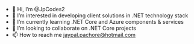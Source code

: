- 👋 Hi, I’m @JpCodes2
- 👀 I’m interested in developing client solutions in .NET technology stack
- 🌱 I’m currently learning .NET Core and Azure components & services
- 💞️ I’m looking to collaborate on .NET Core projects
- 📫 How to reach me jaypal.pachore@hotmail.com

<!---
JpCodes2/JpCodes2 is a ✨ special ✨ repository because its `README.md` (this file) appears on your GitHub profile.
You can click the Preview link to take a look at your changes.
--->
